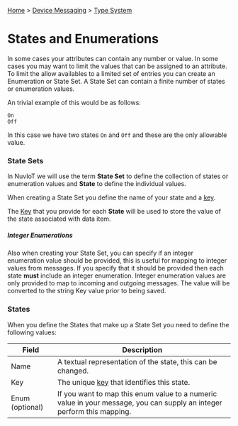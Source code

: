 [Home](../../Index.md) > [Device Messaging](../Index.md) > [Type System](Index.md)

# States and Enumerations

In some cases your attributes can contain any number or value.  In some cases you may want to limit the values that can be assigned to an attribute.  To limit
the allow availables to a limited set of entries you can create an Enumeration or State Set.  A State Set can contain a finite number of states or enumeration values.

An trivial example of this would be as follows:

```
On
Off
```

In this case we have two states ```On``` and ```Off``` and these are the only allowable value.

### State Sets
In NuvIoT we will use the term **State Set** to define the collection of states or enumeration values and **State** to define the individual values.

When creating a State Set you define the name of your state and a [key](../../Topics/Keys.md).

The [Key](../../Topics/Keys.md) that you provide for each **State** will be used to store the value of the state associated with data item.

##### Integer Enumerations
Also when creating your State Set, you can specify if an integer enumeration value should be provided, this is useful for mapping to integer values from messages.  If you specify that it should be provided then each state **must** include an integer enumeration.  Integer enumeration
values are only provided to map to incoming and outgoing messages.  The value will be converted to the string Key value prior to being saved.


### States
When you define the States that make up a State Set you need to define the following values:


| Field     | Description |
| --------- | ----------  |
| Name   | A textual representation of the state, this can be changed. |
| Key    | The unique [key](../../Topics/Keys.md) that identifies this state. |
| Enum (optional) | If you want to map this enum value to a numeric value in your message, you can supply an integer perform this mapping. |